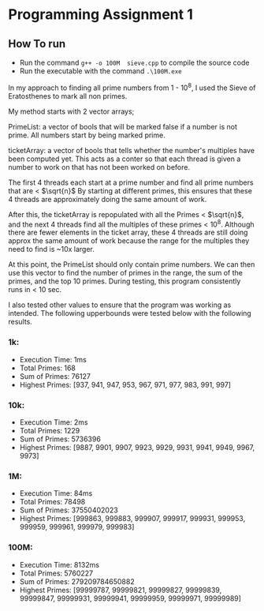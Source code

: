 # Programming Assignment 1

## How To run
- Run the command ``` g++ -o 100M  sieve.cpp ``` to compile the source code
- Run the executable with the command ``` .\100M.exe ```


In my approach to finding all prime numbers from 1 - 10<sup>8</sup>, I used the Sieve of Eratosthenes to mark all non primes.

My method starts with 2 vector arrays;

PrimeList: a vector of bools that will be marked false if a number is not prime. All numbers start by being marked prime.

ticketArray: a vector of bools that tells whether the number's multiples have been computed yet. 
This acts as a conter so that each thread is given a number to work on that has not been worked on before.

The first 4 threads each start at a prime number and find all prime numbers that are < $\sqrt{n}$
By starting at different primes, this ensures that these 4 threads are approximately doing the same amount of work.

After this, the ticketArray is repopulated with all the Primes < $\sqrt{n}$, and the next 4 threads find all the multiples of these primes < 10<sup>8</sup>.
Although there are fewer elements in the ticket array, these 4 threads are still doing approx the same amount of work because the range for the multiples they need to find is ~10x larger.

At this point, the PrimeList should only contain prime numbers. We can then use this vector to find the number of primes in the range, the sum of the primes, and the top 10 primes.
During testing, this program consistently runs in < 10 sec.

I also tested other values to ensure that the program was working as intended. The following upperbounds were tested below with the following results.

### 1k:
- Execution Time: 1ms
- Total Primes: 168
- Sum of Primes: 76127 
- Highest Primes: [937, 941, 947, 953, 967, 971, 977, 983, 991, 997]


### 10k: 
- Execution Time: 2ms
- Total Primes: 1229
- Sum of Primes: 5736396
- Highest Primes: [9887, 9901, 9907, 9923, 9929, 9931, 9941, 9949, 9967, 9973]


### 1M:
- Execution Time: 84ms
- Total Primes: 78498
- Sum of Primes: 37550402023
- Highest Primes: [999863, 999883, 999907, 999917, 999931, 999953, 999959, 999961, 999979, 999983]

### 100M:
- Execution Time: 8132ms
- Total Primes: 5760227
- Sum of Primes: 279209784650882
- Highest Primes: [99999787, 99999821, 99999827, 99999839, 99999847, 99999931, 99999941, 99999959, 99999971, 99999989]



